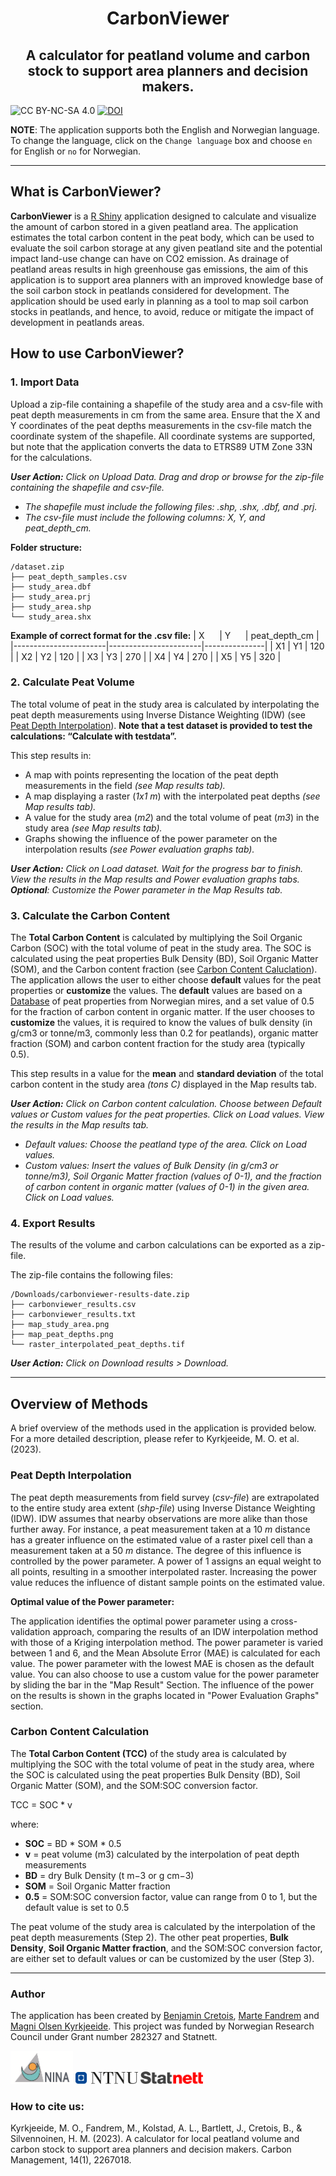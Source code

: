 <h1 align="center">CarbonViewer</h1>
<h2 align="center">A calculator for peatland volume and carbon stock to support area planners and decision makers.</h2>

![CC BY-NC-SA 4.0][license-badge]
[![DOI](https://zenodo.org/badge/554694482.svg)](https://zenodo.org/badge/latestdoi/554694482)

[license-badge]: https://badgen.net/badge/License/CC-BY-NC-SA%204.0/green

**NOTE**: The application supports both the English and Norwegian language. To change the language, click on the `Change language` box and choose `en` for English or `no` for Norwegian. 

---

## What is CarbonViewer?

**CarbonViewer** is a [R Shiny](https://shiny.rstudio.com/) application designed to calculate and visualize the amount of carbon stored in a given peatland area. The application estimates the total carbon content in the peat body, which can be used to evaluate the soil carbon storage at any given peatland site and the potential impact land-use change can have on CO2 emission. As drainage of peatland areas results in high greenhouse gas emissions, the aim of this application is to support area planners with an improved knowledge base of the soil carbon stock in peatlands considered for development. The application should be used early in planning as a tool to map soil carbon stocks in peatlands, and hence, to avoid, reduce or mitigate the impact of development in peatlands areas.

## How to use CarbonViewer?


### 1. Import Data

Upload a zip-file containing a shapefile of the study area and a csv-file with peat depth measurements in cm from the same area. Ensure that the X and Y coordinates of the peat depths measurements in the csv-file match the coordinate system of the shapefile. All coordinate systems are supported, but note that the application converts the data to ETRS89 UTM Zone 33N for the calculations.

***User Action:** Click on Upload Data. Drag and drop or browse for the zip-file containing the shapefile and csv-file.* 
- *The shapefile must include the following files: .shp, .shx, .dbf, and .prj.* 
- *The csv-file must include the following columns: X, Y, and peat_depth_cm.*

**Folder structure:**

```{text}
/dataset.zip
├── peat_depth_samples.csv              
├── study_area.dbf              
├── study_area.prj
├── study_area.shp
└── study_area.shx
```


**Example of correct format for the .csv file:**
| X &nbsp; &nbsp; &nbsp;| Y &nbsp; &nbsp; &nbsp;| peat_depth_cm |
|-----------------------|-----------------------|---------------|
| X1                    | Y1                    | 120           |
| X2                    | Y2                    | 120           |
| X3                    | Y3                    | 270           |
| X4                    | Y4                    | 270           |
| X5                    | Y5                    | 320           |

### 2. Calculate Peat Volume

The total volume of peat in the study area is calculated by interpolating the peat depth measurements using Inverse Distance Weighting (IDW) (see [Peat Depth Interpolation](#peat-depth-interpolation)). **Note that a test dataset is provided to test the calculations: “Calculate with testdata”.**

This step results in:
- A map with points representing the location of the peat depth measurements in the field *(see Map results tab).*
- A map displaying a raster (*1x1 m*) with the interpolated peat depths *(see Map results tab).*
- A value for the study area (*m2*) and the total volume of peat (*m3*) in the study area *(see Map results tab).*
- Graphs showing the influence of the power parameter on the interpolation results *(see Power evaluation graphs tab).*

***User Action:** Click on Load dataset. Wait for the progress bar to finish. View the results in the Map results and Power evaluation graphs tabs. **Optional**: Customize the Power parameter in the Map Results tab.*

### 3. Calculate the Carbon Content 

The **Total Carbon Content** is calculated by multiplying the Soil Organic Carbon (SOC) with the total volume of peat in the study area. The SOC is calculated using the peat properties Bulk Density (BD), Soil Organic Matter (SOM), and the Carbon content fraction (see [Carbon Content Caluclation](#carbon-content-calculation)). The application allows the user to either choose **default** values for the peat properties or **customize** the values. The **default** values are based on a [Database](https://github.com/NINAnor/carbonviewer/blob/main/data/gran_dataset.csv) of peat properties from Norwegian mires, and a set value of 0.5 for the fraction of carbon content in organic matter. If the user chooses to **customize** the values, it is required to know the values of bulk density (in g/cm3 or tonne/m3, commonly less than 0.2 for peatlands), organic matter fraction (SOM) and carbon content fraction for the study area (typically 0.5).  

This step results in a value for the **mean** and **standard deviation** of the total carbon content in the study area *(tons C)* displayed in the Map results tab.

***User Action:** Click on Carbon content calculation. Choose between Default values or Custom values for the peat properties. Click on Load values. View the results in the Map results tab.* 

- *Default values: Choose the peatland type of the area. Click on Load values.* 
- *Custom values: Insert the values of Bulk Density (in g/cm3 or tonne/m3), Soil Organic Matter fraction (values of 0-1), and the fraction of carbon content in organic matter (values of 0-1) in the given area. Click on Load values.*

### 4. Export Results

The results of the volume and carbon calculations can be exported as a zip-file.

The zip-file contains the following files:

```{text}
/Downloads/carbonviewer-results-date.zip
├── carbonviewer_results.csv              
├── carbonviewer_results.txt
├── map_study_area.png
├── map_peat_depths.png
└── raster_interpolated_peat_depths.tif
```

***User Action:** Click on Download results > Download.*

---

## Overview of Methods

A brief overview of the methods used in the application is provided below. For a more detailed description, please refer to Kyrkjeeide, M. O. et al. (2023).

### Peat Depth Interpolation
The peat depth measurements from field survey (*csv-file*) are extrapolated to the entire study area extent (*shp-file*) using Inverse Distance Weighting (IDW). IDW assumes that nearby observations are more alike than those further away. For instance, a peat measurement taken at a 10 *m* distance has a greater influence on the estimated value of a raster pixel cell than a measurement taken at a 50 *m* distance. The degree of this influence is controlled by the power parameter. A power of 1 assigns an equal weight to all points, resulting in a smoother interpolated raster. Increasing the power value reduces the influence of distant sample points on the estimated value. 

**Optimal value of the Power parameter:**

The application identifies the optimal power parameter using a cross-validation approach, comparing the results of an IDW interpolation method with those of a Kriging interpolation method. The power parameter is varied between 1 and 6, and the Mean Absolute Error (MAE) is calculated for each value. The power parameter with the lowest MAE is chosen as the default value. You can also choose to use a custom value for the power parameter by sliding the bar in the "Map Result" Section. The influence of the power on the results is shown in the graphs located in "Power Evaluation Graphs" section.

### Carbon Content Calculation

The **Total Carbon Content (TCC)** of the study area is calculated by multiplying the SOC with the total volume of peat in the study area, where the SOC is calculated using the peat properties Bulk Density (BD), Soil Organic Matter (SOM), and the SOM:SOC conversion factor.

TCC = SOC * v

where:
- **SOC** = BD * SOM * 0.5
- **v** = peat volume (m3) calculated by the interpolation of peat depth measurements
- **BD** = dry Bulk Density (t m−3 or g cm−3)
- **SOM** = Soil Organic Matter fraction
- **0.5** = SOM:SOC conversion factor, value can range from 0 to 1, but the default value is set to 0.5

The peat volume of the study area is calculated by the interpolation of the peat depth measurements (Step 2). The other peat properties, **Bulk Density**, **Soil Organic Matter fraction**, and the SOM:SOC conversion factor, are either set to default values or can be customized by the user (Step 3). 

---

### Author

The application has been created by [Benjamin Cretois](https://www.nina.no/english/Contact/Employees/Employee-info?AnsattID=15849), [Marte Fandrem](https://www.ntnu.no/ansatte/marte.fandrem) and [Magni Olsen Kyrkjeeide](https://www.nina.no/Kontakt/Ansatte/Ansattinformasjon.aspx?AnsattID=12110). This project was funded by Norwegian Research Council under Grant number 282327 and Statnett.

<img src="man/figures/logo_nina.png" alt="drawing" width="100"/>
<img src="man/figures/ntnu.png" alt="drawing" width="100"/>
<img src="man/figures/statnett.png" alt="drawing" width="100"/>


### How to cite us:

Kyrkjeeide, M. O., Fandrem, M., Kolstad, A. L., Bartlett, J., Cretois, B., & Silvennoinen, H. M. (2023). A calculator for local peatland volume and carbon stock to support area planners and decision makers. Carbon Management, 14(1), 2267018.